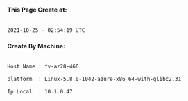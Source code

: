 
   
#### This Page Create at:

```bash

2021-10-25 - 02:54:19 UTC

```

#### Create By Machine:

```bash

Host Name : fv-az28-466

platform  : Linux-5.8.0-1042-azure-x86_64-with-glibc2.31

Ip Local  : 10.1.0.47

```

